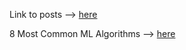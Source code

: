 Link to posts --> [here](https://akahardzzz0011.github.io/2022/02/11/opening-post)
 
8 Most Common ML Algorithms --> [here](https://akahardzzz0011.github.io/8_common_ml_alg)

